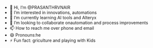 - 👋 Hi, I’m @PRASANTHRVNAIR
- 👀 I’m interested in innovations, automations
- 🌱 I’m currently learning AI tools and Alteryx
- 💞️ I’m looking to collaborate onautomation and process improvements
- 📫 How to reach me over phone and email  
- 😄 Pronouns:he
- ⚡ Fun fact: griculture and playing with Kids

<!---
PRASANTHRVNAIR/PRASANTHRVNAIR is a ✨ special ✨ repository because its `README.md` (this file) appears on your GitHub profile.
You can click the Preview link to take a look at your changes.
--->

